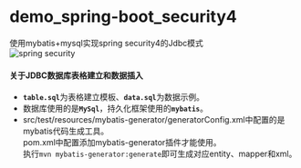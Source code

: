 demo_spring-boot_security4
=
使用mybatis+mysql实现spring security4的Jdbc模式<br/>
![](https://codingstory.com.cn/content/images/2017/06/maxresdefault.jpg "spring security")

#### 关于JDBC数据库表格建立和数据插入
* <strong>`table.sql`</strong>为表格建立模板、<strong>`data.sql`</strong>为数据示例。<br/>
* 数据库使用的是<strong>`MySql`</strong>，持久化框架使用的<strong>`mybatis`</strong>。<br/>
* src/test/resources/mybatis-generator/generatorConfig.xml中配置的是mybatis代码生成工具。<br/>
pom.xml中配置添加mybatis-generator插件才能使用。<br/>
执行`mvn mybatis-generator:generate`即可生成对应entity、mapper和xml。


